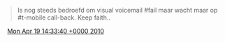 > Is nog steeds bedroefd om visual voicemail \#fail maar wacht maar op \#t\-mobile call\-back\. Keep faith\.\.

<img src="../../media/tweet.ico" width="12" /> [Mon Apr 19 14:33:40 +0000 2010](https://twitter.com/DromerDenker/status/12458696186)